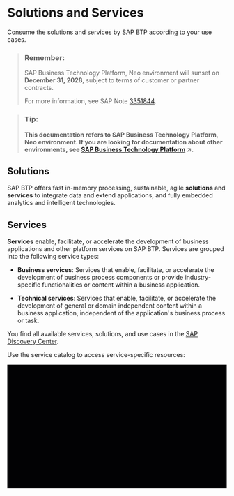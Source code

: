 <!-- loio7613d9ce711e1014839a8273b0e91070 -->

# Solutions and Services

Consume the solutions and services by SAP BTP according to your use cases.

> ### Remember:  
> SAP Business Technology Platform, Neo environment will sunset on **December 31, 2028**, subject to terms of customer or partner contracts.
> 
> For more information, see SAP Note [3351844](https://launchpad.support.sap.com/#/notes/3351844).

> ### Tip:  
> **This documentation refers to SAP Business Technology Platform, Neo environment. If you are looking for documentation about other environments, see [SAP Business Technology Platform](https://help.sap.com/viewer/65de2977205c403bbc107264b8eccf4b/Cloud/en-US/6a2c1ab5a31b4ed9a2ce17a5329e1dd8.html "SAP Business Technology Platform (SAP BTP) is an integrated offering comprised of four technology portfolios: database and data management, application development and integration, analytics, and intelligent technologies. The platform offers users the ability to turn data into business value, compose end-to-end business processes, and build and extend SAP applications quickly.") :arrow_upper_right:.**



<a name="loio7613d9ce711e1014839a8273b0e91070__section_wjx_ksq_jlb"/>

## Solutions

SAP BTP offers fast in-memory processing, sustainable, agile **solutions** and **services** to integrate data and extend applications, and fully embedded analytics and intelligent technologies. 



<a name="loio7613d9ce711e1014839a8273b0e91070__section_zkj_fmh_qmb"/>

## Services

**Services** enable, facilitate, or accelerate the development of business applications and other platform services on SAP BTP. Services are grouped into the following service types:

-   **Business services**: Services that enable, facilitate, or accelerate the development of business process components or provide industry-specific functionalities or content within a business application.

-   **Technical services**: Services that enable, facilitate, or accelerate the development of general or domain independent content within a business application, independent of the application's business process or task.




You find all available services, solutions, and use cases in the [SAP Discovery Center](https://discovery-center.cloud.sap/#/viewServices). 

Use the service catalog to access service-specific resources:

![](images/DiscoveryCenter_ServiceDocumentation_cff0a49.gif)

